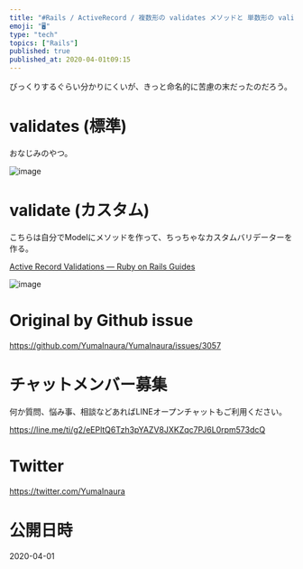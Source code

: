 ```yaml
---
title: "#Rails / ActiveRecord / 複数形の validates メソッドと 単数形の validate メソッドの違いは？ 前"
emoji: "🖥"
type: "tech"
topics: ["Rails"]
published: true
published_at: 2020-04-01t09:15
---
```


びっくりするぐらい分かりにくいが、きっと命名的に苦慮の末だったのだろう。

# validates (標準)

おなじみのやつ。

![image](https://user-images.githubusercontent.com/13635059/77970201-91c85c00-7326-11ea-86e2-25e2c63c85b0.png)

# validate (カスタム)

こちらは自分でModelにメソッドを作って、ちっちゃなカスタムバリデーターを作る。


[Active Record Validations — Ruby on Rails Guides](https://guides.rubyonrails.org/active_record_validations.html#custom-methods)

![image](https://user-images.githubusercontent.com/13635059/77970138-647bae00-7326-11ea-888e-62d589810171.png)


# Original by Github issue

https://github.com/YumaInaura/YumaInaura/issues/3057








<!-- Update From Qiita API -->

# チャットメンバー募集


何か質問、悩み事、相談などあればLINEオープンチャットもご利用ください。

https://line.me/ti/g2/eEPltQ6Tzh3pYAZV8JXKZqc7PJ6L0rpm573dcQ





# Twitter


https://twitter.com/YumaInaura


<!-- Update From Qiita API -->



# 公開日時

2020-04-01

